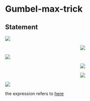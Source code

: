 # Gumbel-max-trick

## Statement

<img src="https://render.githubusercontent.com/render/math?math=\text{Assume that}\ \alpha_1, \alpha_2 ... \alpha_k\ \text{satisfy}\ \sum_k{\alpha_k} = 1.\ \text{Define}">
<p align="center"><img src="https://render.githubusercontent.com/render/math?math=Z = \arg\max_k\{{\log{\alpha_k}%2BG_k}\}"></p>
<img src="https://render.githubusercontent.com/render/math?math=\text{where}\ G_k, ..., G_n\ \text{i.i.d.}\ \sim\ Gumbel(0,1),\ \text{whose PDF and CDF are defined as}">
<p align="center"><img src="https://render.githubusercontent.com/render/math?math=f(x) = e^{-(x%2Be^{-x})}"></p>
<p align="center"><img src="https://render.githubusercontent.com/render/math?math=F(x) = e^{-e^{-x}}"></p>
<img src="https://render.githubusercontent.com/render/math?math=\text{.\ Then}\ \Bbb{P}(Z=k)=\alpha_k">


the expression refers to [here](https://www.hsfzxjy.site/2019-08-01-proof-of-gumbel-max-trick/)